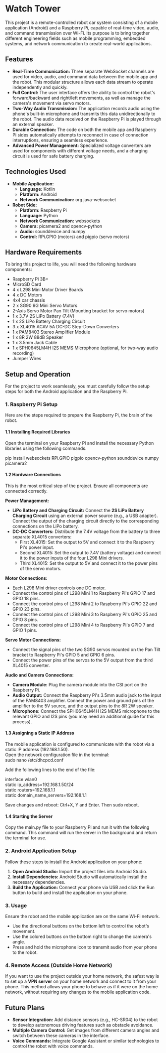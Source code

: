 # **Watch Tower**

This project is a remote-controlled robot car system consisting of a mobile application (Android) and a Raspberry Pi, capable of real-time video, audio, and command transmission over Wi-Fi. Its purpose is to bring together different engineering fields such as mobile programming, embedded systems, and network communication to create real-world applications.

## **Features**

* **Real-Time Communication:** Three separate WebSocket channels are used for video, audio, and command data between the mobile app and the robot. This modular structure allows each data stream to operate independently and quickly.  
* **Full Control:** The user interface offers the ability to control the robot's forward/backward and right/left movements, as well as manage the camera's movement via servo motors.  
* **Two-Way Audio Transmission:** The application records audio using the phone's built-in microphone and transmits this data unidirectionally to the robot. The audio data received on the Raspberry Pi is played through an external speaker.  
* **Durable Connection:** The code on both the mobile app and Raspberry Pi sides automatically attempts to reconnect in case of connection interruptions, ensuring a seamless experience.  
* **Advanced Power Management:** Specialized voltage converters are used for components with different voltage needs, and a charging circuit is used for safe battery charging.

## **Technologies Used**

* **Mobile Application:**  
  * **Language:** Kotlin  
  * **Platform:** Android  
  * **Network Communication:** org.java-websocket  
* **Robot Side:**  
  * **Platform:** Raspberry Pi  
  * **Language:** Python  
  * **Network Communication:** websockets  
  * **Camera:** picamera2 and opencv-python  
  * **Audio:** sounddevice and numpy  
  * **Control:** RPi.GPIO (motors) and pigpio (servo motors)

## **Hardware Requirements**

To bring this project to life, you will need the following hardware components:

* Raspberry Pi 3B+  
* MicroSD Card  
* 4 x L298 Mini Motor Driver Boards  
* 4 x DC Motors  
* 4x4 car chassis  
* 2 x SG90 9G Mini Servo Motors  
* 2-Axis Servo Motor Pan Tilt (Mounting bracket for servo motors)  
* 1 x 3.7V 2S LiPo Battery (7.4V)  
* 1 x 2S LiPo Battery Charging Circuit  
* 3 x XL4015 ACAV 5A DC-DC Step-Down Converters  
* 1 x PAM8403 Stereo Amplifier Module  
* 1 x 8R 2W 88dB Speaker  
* 1 x 3.5mm Jack Cable  
* 1 x SPH0645LM4H I2S MEMS Microphone (optional, for two-way audio recording)  
* Jumper Wires

## **Setup and Operation**

For the project to work seamlessly, you must carefully follow the setup steps for both the Android application and the Raspberry Pi.

### **1\. Raspberry Pi Setup**

Here are the steps required to prepare the Raspberry Pi, the brain of the robot.

#### **1.1 Installing Required Libraries**

Open the terminal on your Raspberry Pi and install the necessary Python libraries using the following commands.

pip install websockets RPi.GPIO pigpio opencv-python sounddevice numpy picamera2

#### **1.2 Hardware Connections**

This is the most critical step of the project. Ensure all components are connected correctly.

**Power Management:**

* **LiPo Battery and Charging Circuit:** Connect the **2S LiPo Battery Charging Circuit** using an external power source (e.g., a USB adapter). Connect the output of the charging circuit directly to the corresponding connections on the LiPo battery.  
* **DC-DC Converters:** Distribute the 7.4V voltage from the battery to three separate XL4015 converters:  
  * First XL4015: Set the output to 5V and connect it to the Raspberry Pi's power input.  
  * Second XL4015: Set the output to 7.4V (battery voltage) and connect it to the power inputs of the four L298 Mini drivers.  
  * Third XL4015: Set the output to 5V and connect it to the power pins of the servo motors.

**Motor Connections:**

* Each L298 Mini driver controls one DC motor.  
* Connect the control pins of L298 Mini 1 to Raspberry Pi's GPIO 17 and GPIO 18 pins.  
* Connect the control pins of L298 Mini 2 to Raspberry Pi's GPIO 22 and GPIO 23 pins.  
* Connect the control pins of L298 Mini 3 to Raspberry Pi's GPIO 25 and GPIO 8 pins.  
* Connect the control pins of L298 Mini 4 to Raspberry Pi's GPIO 7 and GPIO 1 pins.

**Servo Motor Connections:**

* Connect the signal pins of the two SG90 servos mounted on the Pan Tilt bracket to Raspberry Pi's GPIO 5 and GPIO 6 pins.  
* Connect the power pins of the servos to the 5V output from the third XL4015 converter.

**Audio and Camera Connections:**

* **Camera Module:** Plug the camera module into the CSI port on the Raspberry Pi.  
* **Audio Output:** Connect the Raspberry Pi's 3.5mm audio jack to the input of the PAM8403 amplifier. Connect the power and ground pins of the amplifier to the 5V source, and the output pins to the 8R 2W speaker.  
* **Microphone:** Connect the SPH0645LM4H I2S MEMS microphone to the relevant GPIO and I2S pins (you may need an additional guide for this process).

#### **1.3 Assigning a Static IP Address**

The mobile application is configured to communicate with the robot via a static IP address (192.168.1.50).  
Open the network configuration file in the terminal:  
sudo nano /etc/dhcpcd.conf

Add the following lines to the end of the file:

interface wlan0  
static ip\_address=192.168.1.50/24  
static routers=192.168.1.1  
static domain\_name\_servers=192.168.1.1

Save changes and reboot: Ctrl+X, Y and Enter. Then sudo reboot.

#### **1.4 Starting the Server**

Copy the main.py file to your Raspberry Pi and run it with the following command. This command will run the server in the background and return the terminal for use.

### **2\. Android Application Setup**

Follow these steps to install the Android application on your phone:

1. **Open Android Studio:** Import the project files into Android Studio.  
2. **Install Dependencies:** Android Studio will automatically install the necessary dependencies.  
3. **Build the Application:** Connect your phone via USB and click the Run button to build and install the application on your phone.

### **3\. Usage**

Ensure the robot and the mobile application are on the same Wi-Fi network.

* Use the directional buttons on the bottom left to control the robot's movement.  
* Use the colored buttons on the bottom right to change the camera's angle.  
* Press and hold the microphone icon to transmit audio from your phone to the robot.

### **4\. Remote Access (Outside Home Network)**

If you want to use the project outside your home network, the safest way is to set up a **VPN server** on your home network and connect to it from your phone. This method allows your phone to behave as if it were on the home network, without requiring any changes to the mobile application code.

## **Future Plans**

* **Sensor Integration:** Add distance sensors (e.g., HC-SR04) to the robot to develop autonomous driving features such as obstacle avoidance.  
* **Multiple Camera Control:** Get images from different camera angles and switch between these cameras in the interface.  
* **Voice Commands:** Integrate Google Assistant or similar technologies to control the robot with voice commands.